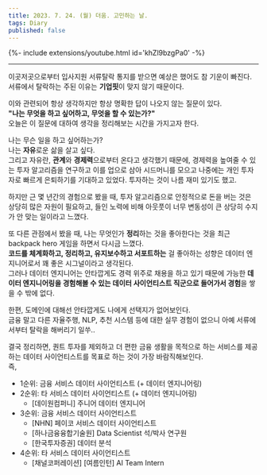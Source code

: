 ```yaml
---
title: 2023. 7. 24. (월) 더움. 고민하는 날.
tags: Diary
published: false
---
```


<!--more-->

{%- include extensions/youtube.html id='khZl9bzgPa0' -%}

---

이곳저곳으로부터 입사지원 서류탈락 통지를 받으면 예상은 했어도 참 기운이 빠진다. \
서류에서 탈락하는 주된 이유는 **기업핏**이 맞지 않기 때문이다.

이와 관련되어 항상 생각하지만 항상 명확한 답이 나오지 않는 질문이 있다. \
**"나는 무엇을 하고 싶어하고, 무엇을 할 수 있는가?"** \
오늘은 이 질문에 대하여 생각을 정리해보는 시간을 가지고자 한다.

나는 무슨 일을 하고 싶어하는가? \
나는 **자유**로운 삶을 살고 싶다. \
그리고 자유란, **관계**와 **경제력**으로부터 온다고 생각했기 때문에, 경제력을 높여줄 수 있는 투자 알고리즘을 연구하고 이를 업으로 삼아 시드머니를 모으고 나중에는 개인 투자자로 빠르게 은퇴하기를 기대하고 있었다. 투자하는 것이 나름 재미 있기도 했고.

하지만 근 몇 년간의 경험으로 봤을 때, 투자 알고리즘으로 안정적으로 돈을 버는 것은 상당히 많은 자원이 필요하고, 들인 노력에 비해 아웃풋이 너무 변동성이 큰 상당히 수지가 안 맞는 일이라고 느꼈다.

또 다른 관점에서 봤을 때, 나는 무엇인가 **정리**하는 것을 좋아한다는 것을 최근 backpack hero 게임을 하면서 다시금 느꼈다. \
**코드를 체계화하고, 정리하고, 유지보수하고 서포트하는** 걸 좋아하는 성향은 데이터 엔지니어로서 꽤 좋은 시그널이라고 생각된다. \
그러나 데이터 엔지니어는 안타깝게도 경력 위주로 채용을 하고 있기 때문에 가능한 **데이터 엔지니어링을 경험해볼 수 있는 데이터 사이언티스트 직군으로 들어가서 경험**을 쌓을 수 밖에 없다.

한편, 도메인에 대해선 안타깝게도 나에게 선택지가 없어보인다. \
금융 말고 다른 자율주행, NLP, 추천 시스템 등에 대한 실무 경험이 없으니 아예 서류에서부터 탈락을 해버리기 일쑤..

결국 정리하면, 퀀트 투자를 제외하고 더 편한 금융 생활을 목적으로 하는 서비스를 제공하는 데이터 사이언티스트를 목표로 하는 것이 가장 바람직해보인다. \
즉,

- 1순위: 금융 서비스 데이터 사이언티스트 (+ 데이터 엔지니어링)
- 2순위: 타 서비스 데이터 사이언티스트 (+ 데이터 엔지니어링)
    - [데이원컴퍼니] 주니어 데이터 엔지니어
- 3순위: 금융 서비스 데이터 사이언티스트
    - [NHN] 페이코 서비스 데이터 사이언티스트
    - [하나금융융합기술원] Data Scientist 석/박사 연구원
    - [한국투자증권] 데이터 분석
- 4순위: 타 서비스 데이터 사이언티스트
    - [채널코퍼레이션] [여름인턴] AI Team Intern